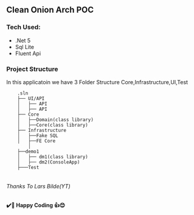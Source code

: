 ## Clean Onion Arch POC

### Tech Used:

  - .Net 5
  - Sql Lite
  - Fluent Api
  


### Project Structure

In this applicatoin we have 3 Folder Structure 
Core,Infrastructure,UI,Test

```
	.sln
	├── UI/API	
	│   ├── API
	│   ├── API
	├── Core
	│   ├──Domain(class library)
	│   ├──Core(class library)
	├── Infrastructure
	│   ├──Fake SQL
	│   ├──FE Core
        │
	├──demo1
	│   ├── dm1(class library)
	│   ├── dm2(ConsoleApp)
	├───Test


```


###### Thanks To Lars Bilde(YT)
**✔️🍺 Happy Coding 👍😊**